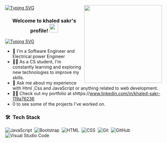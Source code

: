 <img width="250" align="right" src="https://c.tenor.com/_DOBjnGspYAAAAAM/code-coding.gif">
<a href="https://git.io/typing-svg"><img src="https://readme-typing-svg.demolab.com?font=Fira+Code&pause=1000&color=60B7F7&background=FF060000&vCenter=true&repeat=false&width=435&lines=Hello..I+am+Front+End+Web+Developer" alt="Typing SVG" /></a>

<h3 align="center">
  Welcome to khaled sakr's profile!
  <img src="https://media.giphy.com/media/hvRJCLFzcasrR4ia7z/giphy.gif" width="28">
</h3>
<a href="https://git.io/typing-svg"><img src="https://readme-typing-svg.demolab.com?font=Fira+Code&weight=800&size=26&pause=100&color=60B7F7&background=FF060000&vCenter=true&multiline=true&width=435&lines=Hello..I+am+Front+End+Web+Developer" alt="Typing SVG" /></a>


- 🏢 I'm a Software Engineer and Electrical power Engineer
- 👨‍💻 As a CS student, I'm constantly learning and exploring new technologies to improve my skills.
- 💬 Ask me about my experience with Html ,Css and JavaScript or anything related to web development.
- 👨‍💻 Check out my portfolio at shttps://www.linkedin.com/in/khaled-sakr-119a76236
- 0 to see some of the projects I've worked on.

### 🛠 &nbsp;Tech Stack
![JavaScript](https://img.shields.io/badge/-JavaScript-05122A?style=flat&logo=javascript)&nbsp;
![Bootstrap](https://img.shields.io/badge/-Bootstrap-05122A?style=flat&logo=bootstrap&logoColor=563D7C)&nbsp;
![HTML](https://img.shields.io/badge/-HTML-05122A?style=flat&logo=HTML5)&nbsp;
![CSS](https://img.shields.io/badge/-CSS-05122A?style=flat&logo=CSS3&logoColor=1572B6)&nbsp;
![Git](https://img.shields.io/badge/-Git-05122A?style=flat&logo=git)&nbsp;
![GitHub](https://img.shields.io/badge/-GitHub-05122A?style=flat&logo=github)&nbsp;
![Visual Studio Code](https://img.shields.io/badge/-Visual%20Studio%20Code-05122A?style=flat&logo=visual-studio-code&logoColor=007ACC)&nbsp;

